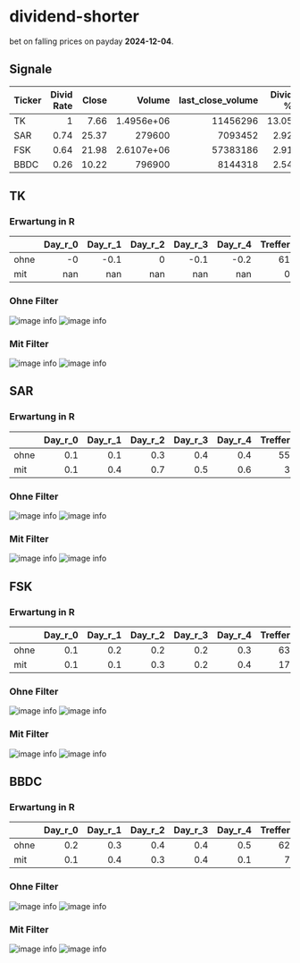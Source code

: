 # dividend-shorter

bet on falling prices on payday **2024-12-04**.

## Signale

| Ticker   |   Divid Rate |   Close |          Volume |   last_close_volume |   Divid % | 5_Days_pos   | above_SMA_50   |
|:---------|-------------:|--------:|----------------:|--------------------:|----------:|:-------------|:---------------|
| TK       |         1    |    7.66 |      1.4956e+06 |            11456296 |     13.05 | True         | False          |
| SAR      |         0.74 |   25.37 | 279600          |             7093452 |      2.92 | False        | True           |
| FSK      |         0.64 |   21.98 |      2.6107e+06 |            57383186 |      2.91 | True         | True           |
| BBDC     |         0.26 |   10.22 | 796900          |             8144318 |      2.54 | True         | True           |

## TK

### Erwartung in R
|      |   Day_r_0 |   Day_r_1 |   Day_r_2 |   Day_r_3 |   Day_r_4 |   Treffer |
|:-----|----------:|----------:|----------:|----------:|----------:|----------:|
| ohne |        -0 |      -0.1 |         0 |      -0.1 |      -0.2 |        61 |
| mit  |       nan |     nan   |       nan |     nan   |     nan   |         0 |

### Ohne Filter
![image info](./data/TK_box_all.png)
![image info](./data/TK_median_all.png)

### Mit Filter
![image info](./data/TK_box_filtered.png)
![image info](./data/TK_median_filtered.png)

## SAR

### Erwartung in R
|      |   Day_r_0 |   Day_r_1 |   Day_r_2 |   Day_r_3 |   Day_r_4 |   Treffer |
|:-----|----------:|----------:|----------:|----------:|----------:|----------:|
| ohne |       0.1 |       0.1 |       0.3 |       0.4 |       0.4 |        55 |
| mit  |       0.1 |       0.4 |       0.7 |       0.5 |       0.6 |         3 |

### Ohne Filter
![image info](./data/SAR_box_all.png)
![image info](./data/SAR_median_all.png)

### Mit Filter
![image info](./data/SAR_box_filtered.png)
![image info](./data/SAR_median_filtered.png)

## FSK

### Erwartung in R
|      |   Day_r_0 |   Day_r_1 |   Day_r_2 |   Day_r_3 |   Day_r_4 |   Treffer |
|:-----|----------:|----------:|----------:|----------:|----------:|----------:|
| ohne |       0.1 |       0.2 |       0.2 |       0.2 |       0.3 |        63 |
| mit  |       0.1 |       0.1 |       0.3 |       0.2 |       0.4 |        17 |

### Ohne Filter
![image info](./data/FSK_box_all.png)
![image info](./data/FSK_median_all.png)

### Mit Filter
![image info](./data/FSK_box_filtered.png)
![image info](./data/FSK_median_filtered.png)

## BBDC

### Erwartung in R
|      |   Day_r_0 |   Day_r_1 |   Day_r_2 |   Day_r_3 |   Day_r_4 |   Treffer |
|:-----|----------:|----------:|----------:|----------:|----------:|----------:|
| ohne |       0.2 |       0.3 |       0.4 |       0.4 |       0.5 |        62 |
| mit  |       0.1 |       0.4 |       0.3 |       0.4 |       0.1 |         7 |

### Ohne Filter
![image info](./data/BBDC_box_all.png)
![image info](./data/BBDC_median_all.png)

### Mit Filter
![image info](./data/BBDC_box_filtered.png)
![image info](./data/BBDC_median_filtered.png)

